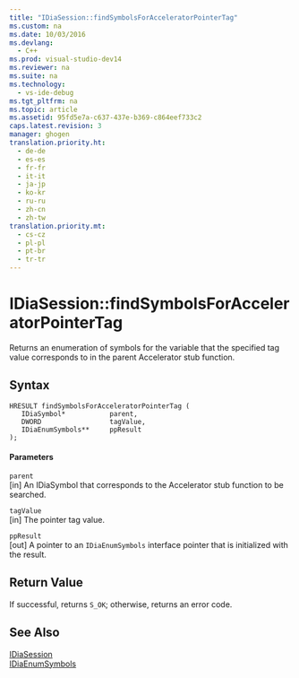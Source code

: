 ```yaml
---
title: "IDiaSession::findSymbolsForAcceleratorPointerTag"
ms.custom: na
ms.date: 10/03/2016
ms.devlang: 
  - C++
ms.prod: visual-studio-dev14
ms.reviewer: na
ms.suite: na
ms.technology: 
  - vs-ide-debug
ms.tgt_pltfrm: na
ms.topic: article
ms.assetid: 95fd5e7a-c637-437e-b369-c864eef733c2
caps.latest.revision: 3
manager: ghogen
translation.priority.ht: 
  - de-de
  - es-es
  - fr-fr
  - it-it
  - ja-jp
  - ko-kr
  - ru-ru
  - zh-cn
  - zh-tw
translation.priority.mt: 
  - cs-cz
  - pl-pl
  - pt-br
  - tr-tr
---
```

# IDiaSession::findSymbolsForAcceleratorPointerTag
Returns an enumeration of symbols for the variable that the specified tag value corresponds to in the parent Accelerator stub function.  
  
## Syntax  
  
```cpp#  
HRESULT findSymbolsForAcceleratorPointerTag (   
   IDiaSymbol*           parent,  
   DWORD                 tagValue,  
   IDiaEnumSymbols**     ppResult  
);  
```  
  
#### Parameters  
 `parent`  
 [in] An IDiaSymbol that corresponds to the Accelerator stub function to be searched.  
  
 `tagValue`  
 [in] The pointer tag value.  
  
 `ppResult`  
 [out] A pointer to an `IDiaEnumSymbols` interface pointer that is initialized with the result.  
  
## Return Value  
 If successful, returns `S_OK`; otherwise, returns an error code.  
  
## See Also  
 [IDiaSession](../VS_debugger/IDiaSession.md)   
 [IDiaEnumSymbols](../VS_debugger/IDiaEnumSymbols.md)